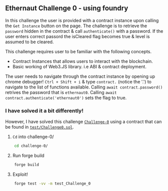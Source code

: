 ## Ethernaut Challenge 0 - using foundry

In this challenge the user is provided with a contract instance upon calling the `Get Instance` button on the page. The challenge is to retrieve the `password` hidden in the contract & call `authenticate()` with a password. If the user enters correct passord the isCleared flag becomes true & level is assumed to be cleared.

This challenge requires user to be familiar with the following concepts.

- Contract Instances that allows users to interact with the blockchain.
- Basic working of Web3.JS library. i.e ABI & contract deployment.

The user needs to navigate through the contract instance by opening up chrome debugger! `Ctrl + Shift + i` & type `contract.` (notice the '.') to navigate to the list of functions available. Calling `await contract.password()` retrives the password that is `ethernaut0`. Calling `await contract.authenticate('ethernaut0')` sets the flag to true.

### I have solved it a bit differently!

However, I have solved this challenge [`Challenge-0`](./src/Challenge0.sol) using a contract that can be found in [`test/Challenge0.sol`](./test/Challenge0.t.sol).

1. `Cd` into challenge-0/

```sh
    cd challenge-0/
```
2. Run forge build
```sh
    forge build
```
3. Exploit!

```sh
    forge test -vv -m test_Challenge_0
```
